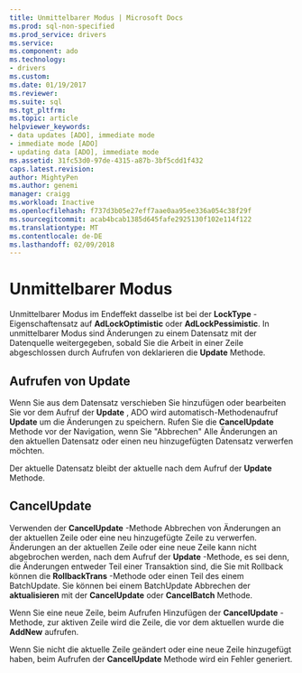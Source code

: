 ```yaml
---
title: Unmittelbarer Modus | Microsoft Docs
ms.prod: sql-non-specified
ms.prod_service: drivers
ms.service: 
ms.component: ado
ms.technology:
- drivers
ms.custom: 
ms.date: 01/19/2017
ms.reviewer: 
ms.suite: sql
ms.tgt_pltfrm: 
ms.topic: article
helpviewer_keywords:
- data updates [ADO], immediate mode
- immediate mode [ADO]
- updating data [ADO], immediate mode
ms.assetid: 31fc53d0-97de-4315-a87b-3bf5cdd1f432
caps.latest.revision: 
author: MightyPen
ms.author: genemi
manager: craigg
ms.workload: Inactive
ms.openlocfilehash: f737d3b05e27eff7aae0aa95ee336a054c38f29f
ms.sourcegitcommit: acab4bcab1385d645fafe2925130f102e114f122
ms.translationtype: MT
ms.contentlocale: de-DE
ms.lasthandoff: 02/09/2018
---
```

# <a name="immediate-mode"></a>Unmittelbarer Modus
Unmittelbarer Modus im Endeffekt dasselbe ist bei der **LockType** -Eigenschaftensatz auf **AdLockOptimistic** oder **AdLockPessimistic**. In unmittelbarer Modus sind Änderungen zu einem Datensatz mit der Datenquelle weitergegeben, sobald Sie die Arbeit in einer Zeile abgeschlossen durch Aufrufen von deklarieren die **Update** Methode.  
  
## <a name="calling-update"></a>Aufrufen von Update  
 Wenn Sie aus dem Datensatz verschieben Sie hinzufügen oder bearbeiten Sie vor dem Aufruf der **Update** , ADO wird automatisch-Methodenaufruf **Update** um die Änderungen zu speichern. Rufen Sie die **CancelUpdate** Methode vor der Navigation, wenn Sie "Abbrechen" Alle Änderungen an den aktuellen Datensatz oder einen neu hinzugefügten Datensatz verwerfen möchten.  
  
 Der aktuelle Datensatz bleibt der aktuelle nach dem Aufruf der **Update** Methode.  
  
## <a name="cancelupdate"></a>CancelUpdate  
 Verwenden der **CancelUpdate** -Methode Abbrechen von Änderungen an der aktuellen Zeile oder eine neu hinzugefügte Zeile zu verwerfen. Änderungen an der aktuellen Zeile oder eine neue Zeile kann nicht abgebrochen werden, nach dem Aufruf der **Update** -Methode, es sei denn, die Änderungen entweder Teil einer Transaktion sind, die Sie mit Rollback können die **RollbackTrans** -Methode oder einen Teil des einem BatchUpdate. Sie können bei einem BatchUpdate Abbrechen der **aktualisieren** mit der **CancelUpdate** oder **CancelBatch** Methode.  
  
 Wenn Sie eine neue Zeile, beim Aufrufen Hinzufügen der **CancelUpdate** -Methode, zur aktiven Zeile wird die Zeile, die vor dem aktuellen wurde die **AddNew** aufrufen.  
  
 Wenn Sie nicht die aktuelle Zeile geändert oder eine neue Zeile hinzugefügt haben, beim Aufrufen der **CancelUpdate** Methode wird ein Fehler generiert.
